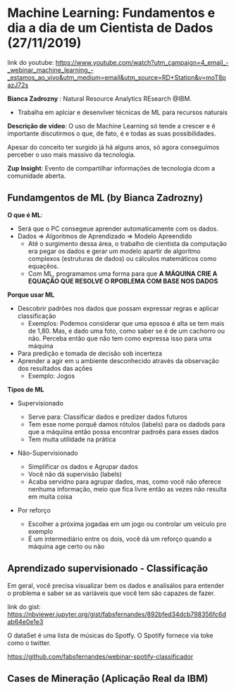 # Machine Learning: Fundamentos e dia a dia de um Cientista de Dados (27/11/2019)

link do youtube: https://www.youtube.com/watch?utm_campaign=4_email_-_webinar_machine_learning_-_estamos_ao_vivo&utm_medium=email&utm_source=RD+Station&v=moT8pazJ72s

**Bianca Zadrozny** : Natural Resource Analytics REsearch @IBM. 
+ Trabalha em aplciar e desenvlver técnicas de ML para recursos naturais

**Descrição de vídeo**: O uso de Machine Learning só tende a crescer e é importante discutirmos o que, de fato, é e todas as suas possibilidades.

Apesar do conceito ter surgido já há alguns anos, só agora conseguimos perceber o uso mais massivo da tecnologia.

**Zup Insight**: Evento de compartilhar informaçôes de tecnologia dcom a comunidade aberta.

## Fundamgentos de ML (by Bianca Zadrozny)

**O que é ML**: 
+ Será que o PC consegeue aprender automaticamente com os dados.
+ Dados => Algoritmos de Aprendizado => Modelo Apreendido
  - Até o surgimento dessa área, o trabalho de cientista da computaçâo era pegar os dados e gerar um modelo apartir de algoritmo complexos (estruturas de dados) ou cálculos matemáticos como equaçêos.
  - Com ML, programamos uma forma para que **A MÁQUINA CRIE A EQUAÇÂO QUE RESOLVE O RPOBLEMA COM BASE NOS DADOS**

**Porque usar ML**

+ Descobrir padrões nos dados que possam expressar regras e aplicar classificação
  - Exemplos: Podemos considerar que uma epssoa é alta se tem mais de 1,80. Mas, e dado uma foto, como saber se é de um cachorro ou não. Perceba entâo que nâo tem como expressa isso para uma máquina
+ Para prediçâo e tomada de decisâo sob incerteza
+ Aprender a agir em u ambiente desconhecido através da observação dos resultados das ações
  - Exemplo: Jogos

**Tipos de ML**

+ Supervisionado
  - Serve para: Classificar dados e predizer dados futuros
  - Tem esse nome porquê damos rótulos (labels) para os dadods para que a máquiina entâo possa encontrar padroês para esses dados
  - Tem muita utilidade na prática

+ Nâo-Supervisionado
  - Simplificar os dados e Agrupar dados
  - Você nâo dá supervisão (labels)
  - Acaba servidno para agrupar dados, mas, como você nâo oferece nenhuma informaçâo, meio que fica livre entâo as vezes nâo resulta em muita coisa

+ Por reforço
  - Escolher a próxima jogadaa em um jogo ou controlar um veículo pro exemplo
  - É um intermediário entre os dois, você dá um reforço quando a máquina age certo ou não

## Aprendizado supervisionado - Classificação

Em geral, você precisa visualizar bem os dados e analisálos para entender o problema e saber se as variáveis que você tem são capazes de fazer.

link do gist: https://nbviewer.jupyter.org/gist/fabsfernandes/892bfed34dcb798356fc6dab64e0e1e3

O dataSet é uma lista de músicas do Spotfy. O Spotify fornece via toke como o twitter.

https://github.com/fabsfernandes/webinar-spotify-classificador

## Cases de Mineração (Aplicação Real da IBM)




